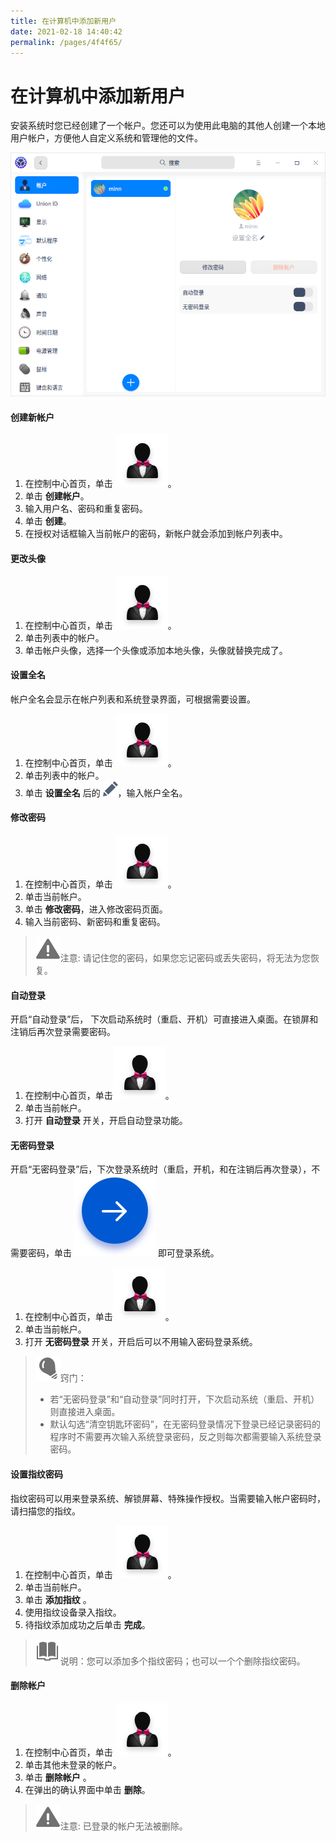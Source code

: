 ```yaml
---
title: 在计算机中添加新用户
date: 2021-02-18 14:40:42
permalink: /pages/4f4f65/
---
```

# 在计算机中添加新用户

安装系统时您已经创建了一个帐户。您还可以为使用此电脑的其他人创建一个本地用户帐户，方便他人自定义系统和管理他的文件。

![0|account](fig/account.png)

#### 创建新帐户

1. 在控制中心首页，单击 ![account_normal](fig/account_normal.svg)。
2. 单击 **创建帐户**。
3. 输入用户名、密码和重复密码。
4. 单击 **创建**。
5. 在授权对话框输入当前帐户的密码，新帐户就会添加到帐户列表中。

#### 更改头像

1. 在控制中心首页，单击 ![account_normal](fig/account_normal.svg)。
2. 单击列表中的帐户。
3. 单击帐户头像，选择一个头像或添加本地头像，头像就替换完成了。

#### 设置全名

帐户全名会显示在帐户列表和系统登录界面，可根据需要设置。

1. 在控制中心首页，单击 ![account_normal](fig/account_normal.svg)。
2. 单击列表中的帐户。
3. 单击 **设置全名** 后的 ![edit](fig/edit.svg)，输入帐户全名。


#### 修改密码

1. 在控制中心首页，单击 ![account_normal](fig/account_normal.svg)。
2. 单击当前帐户。
3. 单击 **修改密码**，进入修改密码页面。
4. 输入当前密码、新密码和重复密码。

> ![attention](fig/attention.svg)注意: 请记住您的密码，如果您忘记密码或丢失密码，将无法为您恢复。

#### 自动登录

开启“自动登录”后， 下次启动系统时（重启、开机）可直接进入桌面。在锁屏和注销后再次登录需要密码。

1. 在控制中心首页，单击![account_normal](fig/account_normal.svg)。
2. 单击当前帐户。
3. 打开 **自动登录** 开关，开启自动登录功能。

#### 无密码登录

开启“无密码登录”后，下次登录系统时（重启，开机，和在注销后再次登录），不需要密码，单击 ![login](fig/login.svg) 即可登录系统。

1. 在控制中心首页，单击![account_normal](fig/account_normal.svg)。
2. 单击当前帐户。
3. 打开 **无密码登录** 开关，开启后可以不用输入密码登录系统。

> ![tips](fig/tips.svg)窍门： 
>
> - 若“无密码登录”和“自动登录”同时打开，下次启动系统（重启、开机）则直接进入桌面。
> - 默认勾选“清空钥匙环密码”，在无密码登录情况下登录已经记录密码的程序时不需要再次输入系统登录密码，反之则每次都需要输入系统登录密码。

#### 设置指纹密码

指纹密码可以用来登录系统、解锁屏幕、特殊操作授权。当需要输入帐户密码时，请扫描您的指纹。

1. 在控制中心首页，单击 ![account_normal](fig/account_normal.svg)。
2. 单击当前帐户。
3. 单击 **添加指纹** 。
4. 使用指纹设备录入指纹。
5. 待指纹添加成功之后单击 **完成**。

> ![notes](fig/notes.svg)说明：您可以添加多个指纹密码；也可以一个个删除指纹密码。


#### 删除帐户

1. 在控制中心首页，单击 ![account_normal](fig/account_normal.svg)。
2. 单击其他未登录的帐户。
3. 单击 **删除帐户** 。
4. 在弹出的确认界面中单击 **删除**。

> ![attention](fig/attention.svg)注意: 已登录的帐户无法被删除。